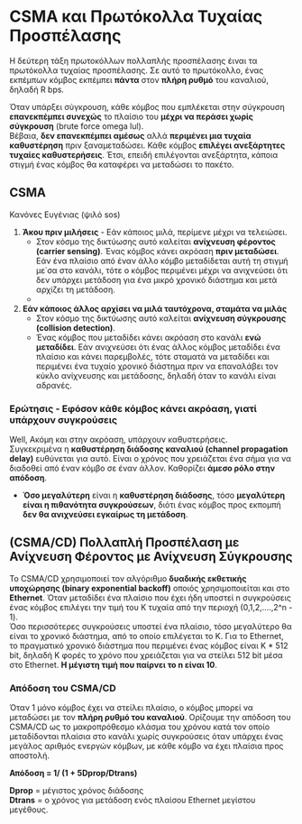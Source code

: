# CSMA και Πρωτόκολλα Τυχαίας Προσπέλασης

Η δεύτερη τάξη πρωτοκόλλων πολλαπλής προσπέλασης έιναι τα πρωτόκολλα τυχαίας προσπέλασης. Σε αυτό το πρωτόκολλο, ένας εκπέμπων κόμβος εκπέμπει **πάντα** στον **πλήρη ρυθμό** του καναλιού, δηλαδή R bps.

Όταν υπάρξει σύγκρουση, κάθε κόμβος που εμπλέκεται στην σύγκρουση **επανεκπέμπει συνεχώς** το πλαίσιο του **μέχρι να περάσει χωρίς σύγκρουση** (brute force omega lul).  
Βέβαια, **δεν επανεκπέμπει αμέσως** αλλά **περιμένει μια τυχαία καθυστέρηση** πριν ξαναμεταδώσει. Κάθε κόμβος **επιλέγει ανεξάρτητες τυχαίες καθυστερήσεις**. Έτσι, επειδή επιλέγονται ανεξάρτητα, κάποια στιγμή ένας κόμβος θα καταφέρει να μεταδώσει το πακέτο.

## CSMA


Κανόνες Ευγένιας (ψιλό sos)

1. **Άκου πριν μιλήσεις** - Εάν κάποιος μιλά, περίμενε μέχρι να τελειώσει.
   - Στον κόσμο της δικτύωσης αυτό καλείται **ανίχνευση φέροντος (carrier sensing)**. Ένας κόμβος κάνει ακρόαση **πριν μεταδώσει**. Εάν ένα πλαίσιο από έναν άλλο κόμβο μεταδίδεται αυτή τη στιγμή με΄σα στο κανάλι, τότε ο κόμβος περιμένει μέχρι να ανιχνεύσει ότι δεν υπάρχει μετάδοση για ένα μικρό χρονικό διάστημα και μετά αρχίζει τη μετάδοση.
   - 
2. **Εάν κάποιος άλλος αρχίσει να μιλά ταυτόχρονα, σταμάτα να μιλάς**
   - Στον κόσμο της δικτύωσης αυτό καλείται **ανίχνευση σύγκρουσης (collision detection)**.
   - Ένας κόμβος που μεταδίδει κάνει ακρόαση στο κανάλι **ενώ μεταδίδει**. Εάν ανιχνεύσει ότι ένας άλλος κόμβος μεταδίδει ένα πλαίσιο και κάνει παρεμβολές, τότε σταματά να μεταδίδει και περιμένει ένα τυχαίο χρονικό διάστημα πριν να επαναλάβει τον κύκλο ανίχνευσης και μετάδοσης, δηλαδή όταν το κανάλι είναι αδρανές.

### Ερώτησις - Εφόσον κάθε κόμβος κάνει ακρόαση, γιατί υπάρχουν συγκρούσεις

Well, Ακόμη και στην ακρόαση, υπάρχουν καθυστερήσεις.  
Συγκεκριμένα η **καθυστέρηση διάδοσης καναλιού (channel propagation delay)** ευθύνεται για αυτό. Είναι ο χρόνος που χρειάζεται ένα σήμα για να διαδοθεί από έναν κόμβο σε έναν άλλον. Καθορίζει **άμεσο ρόλο στην απόδοση**.

- **Όσο μεγαλύτερη** είναι η **καθυστέρηση διάδοσης**, τόσο **μεγαλύτερη είναι η πιθανότητα συγκρούσεων**, διότι ένας κόμβος προς εκπομπή **δεν θα ανιχνεύσει εγκαίρως τη μετάδοση**.


## (CSMA/CD) Πολλαπλή Προσπέλαση με Ανίχνευση Φέροντος με Ανίχνευση Σύγκρουσης

Το CSMA/CD χρησιμοποιεί τον αλγόριθμο **δυαδικής εκθετικής υποχώρησης (binary exponential backoff)** οποιός χρησιμοποιείται και στο **Ethernet**. Όταν μεταδίδει ένα πλαίσιο που έχει ήδη υποστεί n συγκρούσεις ένας κόμβος επιλέγει την τιμή του K τυχαία από την περιοχή (0,1,2,....,2^n - 1).  
Όσο περισσότερες συγκρούσεις υποστεί ένα πλαίσιο, τόσο μεγαλύτερο θα είναι το χρονικό διάστημα, από το οποίο επιλέγεται το K. Για το Ethernet, το πραγματικό χρονικό διάστημα που περιμένει ένας κόμβος είναι K * 512 bit, δηλαδή Κ φορές το χρόνο που χρειάζεται για να στείλει 512 bit μέσα στο Ethernet. **Η μέγιστη τιμή που παίρνει το n είναι 10**.

### Απόδοση του CSMA/CD

Όταν 1 μόνο κόμβος έχει να στείλει πλαίσιο, ο κόμβος μπορεί να μεταδώσει με τον **πλήρη ρυθμό του καναλιού**. Ορίζουμε την απόδοση του CSMA/CD  ως το μακροπρόθεσμο κλάσμα του χρόνου κατά τον οποίο μεταδίδονται πλαίσια στο κανάλι χωρίς συγκρούσεις όταν υπάρχει ένας μεγάλος αριθμός ενεργών κόμβων, με κάθε κόμβο να έχει πλαίσια προς αποστολή.

**Απόδοση = 1/ (1 + 5Dprop/Dtrans)**

**Dprop** = μέγιστος χρόνος διάδοσης  
**Dtrans** = ο χρόνος για μετάδοση ενός πλαίσου Ethernet μεγίστου μεγέθους.